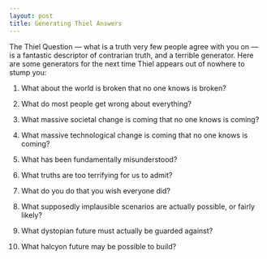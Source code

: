 ```yaml
---
layout: post
title: Generating Thiel Answers
---
```


The Thiel Question — what is a truth very few people agree with you on — is a fantastic descriptor of contrarian truth, and a terrible generator. Here are some generators for the next time Thiel appears out of nowhere to stump you:

  

1.  What about the world is broken that no one knows is broken?
    
2.  What do most people get wrong about everything?
    
3.  What massive societal change is coming that no one knows is coming?
    
4.  What massive technological change is coming that no one knows is coming?
    
5.  What has been fundamentally misunderstood?
    
6.  What truths are too terrifying for us to admit?
    
7.  What do you do that you wish everyone did?
    
8.  What supposedly implausible scenarios are actually possible, or fairly likely?
    
9.  What dystopian future must actually be guarded against?
    
10.  What halcyon future may be possible to build?